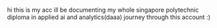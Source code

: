 hi this is my acc ill be documenting my whole singapore polytechnic diploma in applied ai and analytics(daaa) journey through this account :)
<!---
fwnriyx/fwnriyx is a ✨ special ✨ repository because its `README.md` (this file) appears on your GitHub profile.
You can click the Preview link to take a look at your changes.
--->
